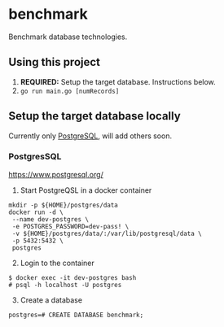 # benchmark
Benchmark database technologies.

## Using this project
1. **REQUIRED:** Setup the target database. Instructions below.
2. `go run main.go [numRecords]`

## Setup the target database locally
Currently only [PostgreSQL](https://www.postgresql.org/), will add others soon.

### PostgresSQL
https://www.postgresql.org/

1. Start PostgreQSL in a docker container
```
mkdir -p ${HOME}/postgres/data
docker run -d \
 --name dev-postgres \
 -e POSTGRES_PASSWORD=dev-pass! \
 -v ${HOME}/postgres/data/:/var/lib/postgresql/data \
 -p 5432:5432 \
 postgres
```
2. Login to the container
```
$ docker exec -it dev-postgres bash
# psql -h localhost -U postgres
```
3. Create a database
```
postgres=# CREATE DATABASE benchmark;
```